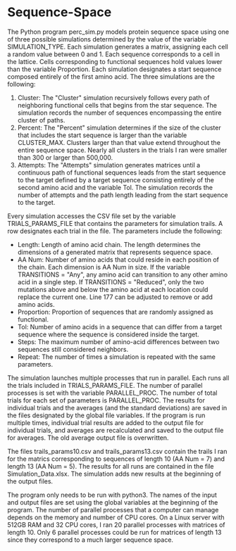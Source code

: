# Sequence-Space
The Python program perc_sim.py models protein sequence space using one of three possible simulations determined by the value of the variable SIMULATION_TYPE. Each simulation generates a matrix, assigning each cell a random value between 0 and 1. Each sequence corresponds to a cell in the lattice. Cells corresponding to functional sequences hold values lower than the variable Proportion. Each simulation designates a start sequence composed entirely of the first amino acid. The three simulations are the following:
1. Cluster: The "Cluster" simulation recursively follows every path of neighboring functional cells that begins from the star sequence. The simulation records the number of sequences encompassing the entire cluster of paths.
2. Percent: The "Percent" simulation determines if the size of the cluster that includes the start sequence is larger than the variable CLUSTER_MAX. Clusters larger than that value extend throughout the entire sequence space. Nearly all clusters in the trials I ran were smaller than 300 or larger than 500,000. 
3. Attempts: The "Attempts" simulation generates matrices until a continuous path of functional sequences leads from the start sequence to the target defined by a target sequence consisting entirely of the second amino acid and the variable Tol. The simulation records the number of attempts and the path length leading from the start sequence to the target.

Every simulation accesses the CSV file set by the variable TRIALS_PARAMS_FILE that contains the parameters for simulation trails. A row designates each trial in the file. The parameters include the following: 
* Length: Length of amino acid chain. The length determines the dimensions of a generated matrix that represents sequence space.
* AA Num: Number of amino acids that could reside in each position of the chain. Each dimension is AA Num in size. If the variable TRANSITIONS = "Any", any amino acid can transition to any other amino acid in a single step. If TRANSITIONS = "Reduced", only the two mutations above and below the amino acid at each location could replace the current one. Line 177 can be adjusted to remove or add amino acids. 
* Proportion: Proportion of sequences that are randomly assigned as functional. 
* Tol: Number of amino acids in a sequence that can differ from a target sequence where the sequence is considered inside the target.
* Steps: The maximum number of amino-acid differences between two sequences still considered neighbors.
* Repeat: The number of times a simulation is repeated with the same parameters. 

The simulation launches multiple processes that run in parallel. Each runs all the trials included in TRIALS_PARAMS_FILE. The number of parallel processes is set with the variable PARALLEL_PROC. The number of total trials for each set of parameters is PARALLEL_PROC. The results for individual trials and the averages (and the standard deviations) are saved in the files designated by the global file variables. If the program is run multiple times, individual trial results are added to the output file for individual trials, and averages are recalculated and saved to the output file for averages. The old average output file is overwritten. 

The files trails_params10.csv and trails_params13.csv contain the trails I ran for the matrics corresponding to sequences of length 10 (AA Num = 7) and length 13 (AA Num = 5). The results for all runs are contained in the file Simulation_Data.xlsx. The simulation adds new results at the beginning of the output files.  

The program only needs to be run with python3. The names of the input and output files are set using the global variables at the beginning of the program. The number of parallel processes that a computer can manage depends on the memory and number of CPU cores. On a Linux server with 512GB RAM and 32 CPU cores, I ran 20 parallel processes with matrices of length 10. Only 6 parallel processes could be run for matrices of length 13 since they correspond to a much larger sequence space. 

